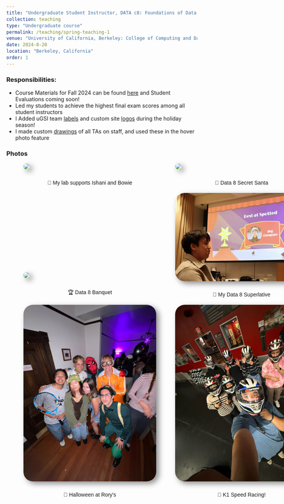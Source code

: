 ```yaml
---
title: "Undergraduate Student Instructor, DATA c8: Foundations of Data Science (Fall 2024)"
collection: teaching
type: "Undergraduate course"
permalink: /teaching/spring-teaching-1
venue: "University of California, Berkeley: College of Computing and Data Science"
date: 2024-8-20
location: "Berkeley, California"
order: 1
---
```



### Responsibilities:
* Course Materials for Fall 2024 can be found <a href = "https://linktr.ee/bingfa24" target = "_blank">here</a> and Student Evaluations coming soon!
* Led my students to achieve the highest final exam scores among all student instructors
* I Added uGSI team <a href = "../images/Teaching/team_labels.png" target = "_blank">labels</a> and custom site <a href = "../images/Teaching/d8snowman.png" target = "_blank">logos</a> during the holiday season!
* I made custom <a href = "../images/Teaching/hover_drawings.mp4" target = "_blank">drawings</a> of all TAs on staff, and used these in the hover photo feature

### Photos



<div style = "display: grid; grid-template-columns: 350px 350px; grid-column-gap: 50px; row-gap: 5px; margin-left: 45px; align-items: end;">
    <div>
        <img style = "width: 350px; border-radius: 25px; margin-bottom: 10px; box-shadow: 7px 6px 15px rgb(0,0,0,0.45);" src = "../images/Teaching/fa24_supports.png">
        <div  style = "display: flex; justify-content: center; width = 100%; font-family: Arial; ">
            <p>🔬 My lab supports Ishani and Bowie</p>
        </div>
    </div>
    <div>
        <img style = "width: 350px; border-radius: 25px; margin-bottom: 10px; box-shadow: 7px 6px 15px rgb(0,0,0,0.45);" src = "../images/Teaching/banquet.png">
        <div  style = "display: flex; justify-content: center; width = 100%; font-family: Arial;">
            <p>🌮 Data 8 Secret Santa</p>
        </div>
    </div>
    <div>
        <img style = "width: 350px; border-radius: 25px; margin-bottom: 10px; box-shadow: 7px 6px 15px rgb(0,0,0,0.45);" src = "../images/Teaching/fa24_tas.png">
        <div  style = "display: flex; justify-content: center; width = 100%; font-family: Arial;">
            <p>🏆 Data 8 Banquet </p>
        </div>
    </div>
     <div>
        <img style = "width: 350px; border-radius: 25px; margin-bottom: 10px; box-shadow: 7px 6px 15px rgb(0,0,0,0.45);" src = "../images/Teaching/spotted.png">
        <div  style = "display: flex; justify-content: center; width = 100%; font-family: Arial;">
            <p>📸 My Data 8 Superlative</p>
        </div>
    </div>
    <div>
        <img style = "width: 350px; border-radius: 25px; margin-bottom: 10px; box-shadow: 7px 6px 15px rgb(0,0,0,0.45);" src = "../images/Teaching/halloween.png">
        <div  style = "display: flex; justify-content: center; width = 100%; font-family: Arial; ">
            <p>🎃 Halloween at Rory's</p>
        </div>
    </div>
    <div>
        <img style = "width: 350px; border-radius: 25px; margin-bottom: 10px; box-shadow: 7px 6px 15px rgb(0,0,0,0.45);" src = "../images/Teaching/WC_WP.png">
        <div  style = "display: flex; justify-content: center; width = 100%; font-family: Arial;">
            <p>🚾 K1 Speed Racing!</p>
        </div>
    </div>
</div>